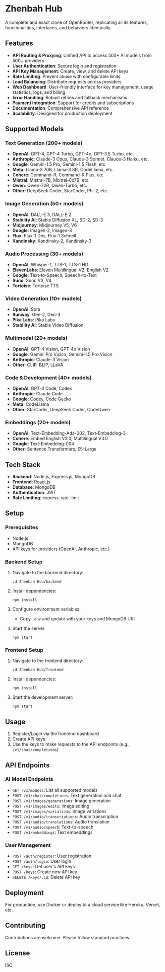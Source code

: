 # Zhenbah Hub

A complete and exact clone of OpenRouter, replicating all its features, functionalities, interfaces, and behaviors identically.

## Features

- **API Routing & Proxying**: Unified API to access 500+ AI models from 500+ providers
- **User Authentication**: Secure login and registration
- **API Key Management**: Create, view, and delete API keys
- **Rate Limiting**: Prevent abuse with configurable limits
- **Load Balancing**: Distribute requests across providers
- **Web Dashboard**: User-friendly interface for key management, usage statistics, logs, and billing
- **Error Handling**: Robust retries and fallback mechanisms
- **Payment Integration**: Support for credits and subscriptions
- **Documentation**: Comprehensive API reference
- **Scalability**: Designed for production deployment

## Supported Models

### Text Generation (200+ models)
- **OpenAI**: GPT-4, GPT-4 Turbo, GPT-4o, GPT-3.5 Turbo, etc.
- **Anthropic**: Claude-3 Opus, Claude-3 Sonnet, Claude-3 Haiku, etc.
- **Google**: Gemini-1.5 Pro, Gemini-1.5 Flash, etc.
- **Meta**: Llama-3 70B, Llama-3 8B, CodeLlama, etc.
- **Cohere**: Command-R, Command-R Plus, etc.
- **Mistral**: Mistral-7B, Mixtral-8x7B, etc.
- **Qwen**: Qwen-72B, Qwen-Turbo, etc.
- **Other**: DeepSeek Coder, StarCoder, Phi-2, etc.

### Image Generation (50+ models)
- **OpenAI**: DALL-E 3, DALL-E 2
- **Stability AI**: Stable Diffusion XL, SD-2, SD-3
- **Midjourney**: Midjourney V5, V6
- **Google**: Imagen-2, Imagen-3
- **Flux**: Flux-1 Dev, Flux-1 Schnell
- **Kandinsky**: Kandinsky-2, Kandinsky-3

### Audio Processing (30+ models)
- **OpenAI**: Whisper-1, TTS-1, TTS-1 HD
- **ElevenLabs**: Eleven Multilingual V2, English V2
- **Google**: Text-to-Speech, Speech-to-Text
- **Suno**: Suno V3, V4
- **Tortoise**: Tortoise TTS

### Video Generation (10+ models)
- **OpenAI**: Sora
- **Runway**: Gen-2, Gen-3
- **Pika Labs**: Pika Labs
- **Stability AI**: Stable Video Diffusion

### Multimodal (20+ models)
- **OpenAI**: GPT-4 Vision, GPT-4o Vision
- **Google**: Gemini Pro Vision, Gemini-1.5 Pro Vision
- **Anthropic**: Claude-3 Vision
- **Other**: CLIP, BLIP, LLaVA

### Code & Development (40+ models)
- **OpenAI**: GPT-4 Code, Codex
- **Anthropic**: Claude Code
- **Google**: Codey, Code Gecko
- **Meta**: CodeLlama
- **Other**: StarCoder, DeepSeek Coder, CodeQwen

### Embeddings (20+ models)
- **OpenAI**: Text-Embedding-Ada-002, Text-Embedding-3
- **Cohere**: Embed English V3.0, Multilingual V3.0
- **Google**: Text-Embedding-004
- **Other**: Sentence Transformers, E5-Large

## Tech Stack

- **Backend**: Node.js, Express.js, MongoDB
- **Frontend**: React.js
- **Database**: MongoDB
- **Authentication**: JWT
- **Rate Limiting**: express-rate-limit

## Setup

### Prerequisites

- Node.js
- MongoDB
- API keys for providers (OpenAI, Anthropic, etc.)

### Backend Setup

1. Navigate to the backend directory:
   ```
   cd Zhenbah Hub/backend
   ```

2. Install dependencies:
   ```
   npm install
   ```

3. Configure environment variables:
   - Copy `.env` and update with your keys and MongoDB URI

4. Start the server:
   ```
   npm start
   ```

### Frontend Setup

1. Navigate to the frontend directory:
   ```
   cd Zhenbah Hub/frontend
   ```

2. Install dependencies:
   ```
   npm install
   ```

3. Start the development server:
   ```
   npm start
   ```

## Usage

1. Register/Login via the frontend dashboard
2. Create API keys
3. Use the keys to make requests to the API endpoints (e.g., `/v1/chat/completions`)

## API Endpoints

### AI Model Endpoints
- `GET /v1/models`: List all supported models
- `POST /v1/chat/completions`: Text generation and chat
- `POST /v1/images/generations`: Image generation
- `POST /v1/images/edits`: Image editing
- `POST /v1/images/variations`: Image variations
- `POST /v1/audio/transcriptions`: Audio transcription
- `POST /v1/audio/translations`: Audio translation
- `POST /v1/audio/speech`: Text-to-speech
- `POST /v1/embeddings`: Text embeddings

### User Management
- `POST /auth/register`: User registration
- `POST /auth/login`: User login
- `GET /keys`: Get user's API keys
- `POST /keys`: Create new API key
- `DELETE /keys/:id`: Delete API key

## Deployment

For production, use Docker or deploy to a cloud service like Heroku, Vercel, etc.

## Contributing

Contributions are welcome. Please follow standard practices.

## License

ISC